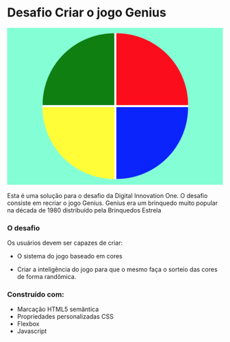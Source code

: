 # Desafio Criar o jogo Genius

<img alt="Components Project" src="./genius.png" />

Esta é uma solução para o desafio da Digital Innovation One. O desafio consiste em recriar o jogo Genius. Genius era um brinquedo muito popular na década de 1980 distribuído pela Brinquedos Estrela

### O desafio

Os usuários devem ser capazes de criar:

- O sistema do jogo baseado em cores

- Criar a inteligência do jogo para que o mesmo faça o sorteio das cores de forma randômica.


### Construído com:

- Marcação HTML5 semântica
- Propriedades personalizadas CSS
- Flexbox
- Javascript
